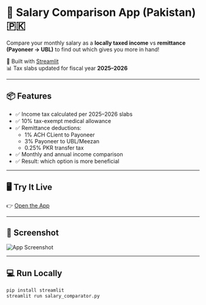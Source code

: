 # 💸 Salary Comparison App (Pakistan) 🇵🇰

Compare your monthly salary as a **locally taxed income** vs **remittance (Payoneer → UBL)** to find out which gives you more in hand!

🚀 Built with [Streamlit](https://streamlit.io)  
📊 Tax slabs updated for fiscal year **2025–2026**

---

## 📦 Features

- ✅ Income tax calculated per 2025–2026 slabs
- ✅ 10% tax-exempt medical allowance
- ✅ Remittance deductions:
  - 1% ACH CLient to Payoneer
  - 3% Payoneer to UBL/Meezan
  - 0.25% PKR transfer tax
- ✅ Monthly and annual income comparison
- ✅ Result: which option is more beneficial

---

## 🖥 Try It Live

👉 [Open the App](https://salary-comparison-app-stxhbcwbfguvwgjlqhqsgz.streamlit.app/)

---

## 📸 Screenshot

![App Screenshot](https://raw.githubusercontent.com/Baldking96/salary-comparison-app/main/screenshot.png)

---

## 💻 Run Locally

```bash
pip install streamlit
streamlit run salary_comparator.py

